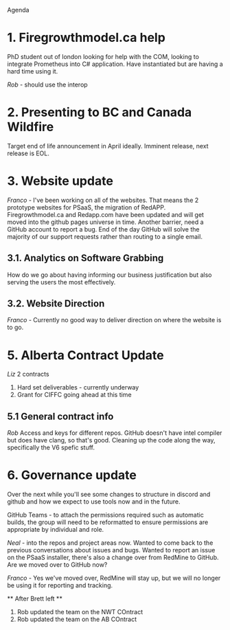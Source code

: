 Agenda

# 1. Firegrowthmodel.ca help

PhD student out of london looking for help with the COM, looking to integrate Prometheus into C# application. Have instantiated but are having a hard time using it. 

_Rob_ - should use the interop

# 2. Presenting to BC and Canada Wildfire

Target end of life announcement in April ideally. Imminent release, next release is EOL.

# 3. Website update

_Franco_ - I've been working on all of the websites. That means the 2 prototype websites for PSaaS, the migration of RedAPP. Firegrowthmodel.ca and Redapp.com have been updated and will get moved into the github pages universe in time. Another barrier, need a GitHub account to report a bug. End of the day GitHub will solve the majority of our support requests rather than routing to a single email.

## 3.1. Analytics on Software Grabbing

How do we go about having informing our business justification but also serving the users the most effectively.

## 3.2. Website Direction

_Franco_ - Currently no good way to deliver direction on where the website is to go.

# 5. Alberta Contract Update

_Liz_
2 contracts

1) Hard set deliverables - currently underway
2) Grant for CIFFC going ahead at this time

## 5.1 General contract info
_Rob_
Access and keys for different repos. GitHub doesn't have intel compiler but does have clang, so that's good. Cleaning up the code along the way, specifically the V6 spefic stuff.

# 6. Governance update

Over the next while you'll see some changes to structure in discord and github and how we expect to use tools now and in the future. 

GitHub Teams - to attach the permissions required such as automatic builds, the group will need to be reformatted to ensure permissions are appropriate by individual and role. 

_Neal_ - into the repos and project areas now. Wanted to come back to the previous conversations about issues and bugs. Wanted to report an issue on the PSaaS installer, there's also a change over from RedMine to GitHub. Are we moved over to GitHub now?

_Franco_ - Yes we've moved over, RedMine will stay up, but we will no longer be using it for reporting and tracking.

** After Brett left **
1) Rob updated the team on the NWT COntract
2) Rob updated the team on the AB COntract



